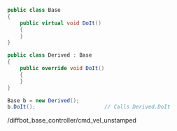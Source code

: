 ```csharp
public class Base
{
    public virtual void DoIt()
    {
    }
}

public class Derived : Base
{
    public override void DoIt()
    {
    }
}

Base b = new Derived();
b.DoIt();                      // Calls Derived.DoIt
```

/diffbot_base_controller/cmd_vel_unstamped